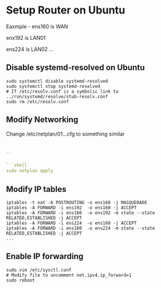 # Setup Router on Ubuntu

Eaxmple - 
ens160 is WAN

enx192 is LAN01

ens224 is LAN02
...

## Disable systemd-resolved on Ubuntu
```shell
sudo systemctl disable systemd-resolved
sudo systemctl stop systemd-resolved
# If /etc/resolv.conf is a symbolic link to ../run/systemd/resolve/stub-resolv.conf
sudo rm /etc/resolv.conf
```

## Modify Networking
Change /etc/netplan/01...cfg to something similar
```yaml


``

```shell
sudo netplan apply
```

## Modify IP tables

```shell
iptables -t nat -A POSTROUTING -o ens160 -j MASQUERADE
iptables -A FORWARD -i ens192  -o ens160 -j ACCEPT
iptables -A FORWARD -i ens160  -o ens192 -m state --state RELATED,ESTABLISHED -j ACCEPT
iptables -A FORWARD -i ens224  -o ens160 -j ACCEPT
iptables -A FORWARD -i ens160  -o ens224 -m state --state RELATED,ESTABLISHED -j ACCEPT
...
```

## Enable IP forwarding 

```shell 
sudo vim /etc/sysctl.conf 
# Modify file to uncomment net.ipv4.ip_forward=1
sudo reboot
```

```


